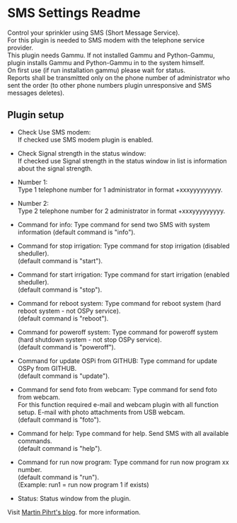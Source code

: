 SMS Settings Readme
====

Control your sprinkler using SMS (Short Message Service).  
For this plugin is needed to SMS modem with the telephone service provider.  
This plugin needs Gammu. If not installed Gammu and Python-Gammu, plugin installs Gammu and Python-Gammu in to the system himself.  
On first use (if run installation gammu) please wait for status.  
Reports shall be transmitted only on the phone number of administrator who sent the order (to other phone numbers plugin unresponsive and SMS messages deletes).

Plugin setup
-----------
* Check Use SMS modem:  
  If checked use SMS modem plugin is enabled.  

* Check Signal strength in the status window:  
  If checked use Signal strength in the status window in list is information about the signal strength.    

* Number 1:  
  Type 1 telephone number for 1 administrator in format +xxxyyyyyyyyy.

* Number 2:  
  Type 2 telephone number for 2 administrator in format +xxxyyyyyyyyy.

* Command for info:
  Type command for send two SMS with system information (default command is "info"). 

* Command for stop irrigation:
  Type command for stop irrigation (disabled sheduller).  
  (default command is "start").

* Command for start irrigation:
  Type command for start irrigation (enabled sheduller).  
  (default command is "stop").

* Command for reboot system:
  Type command for reboot system (hard reboot system - not OSPy service).  
  (default command is "reboot").

* Command for poweroff system:
  Type command for poweroff system (hard shutdown system - not stop OSPy service).  
  (default command is "poweroff").

* Command for update OSPi from GITHUB:
  Type command for update OSPy from GITHUB.  
  (default command is "update").

* Command for send foto from webcam:
  Type command for send foto from webcam.    
  For this function required e-mail and webcam plugin with all function setup. E-mail with photo attachments from USB webcam.  
  (default command is "foto").

* Command for help:
  Type command for help. Send SMS with all available commands.  
  (default command is "help").

* Command for run now program:
  Type command for run now program xx number.  
  (default command is "run").  
  (Example: run1 = run now program 1 if exists)
  

* Status:
  Status window from the plugin.  

Visit [Martin Pihrt's blog](http://www.pihrt.com/elektronika/259-moje-rapsberry-pi-sms-ovladani-rpi). for more information.
